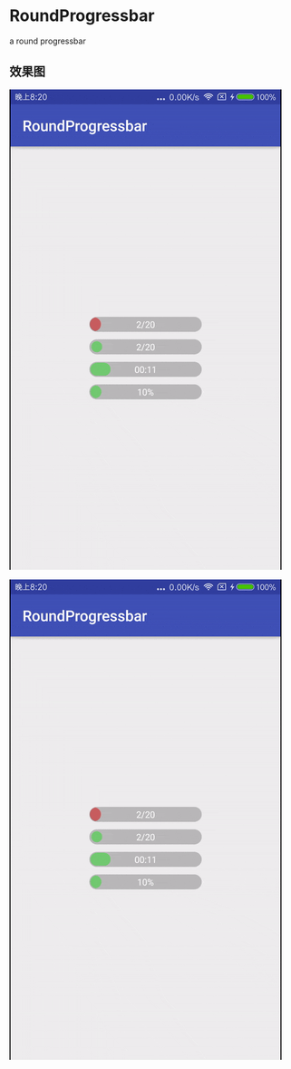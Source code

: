 # RoundProgressbar
a round progressbar

## 效果图


![xiaoguo](./xiaoguo.gif)

![](https://github.com/CzwAthou/RoundProgressbar/blob/master/xiaoguo.gif)



